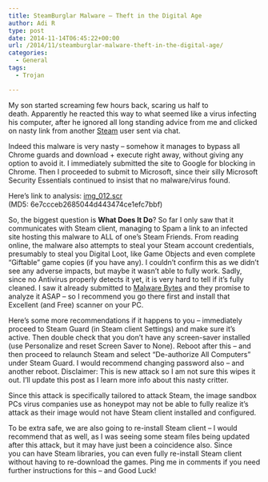```yaml
---
title: SteamBurglar Malware – Theft in the Digital Age
author: Adi R
type: post
date: 2014-11-14T06:45:22+00:00
url: /2014/11/steamburglar-malware-theft-in-the-digital-age/
categories:
  - General
tags:
  - Trojan

---
```

My son started screaming few hours back, scaring us half to death. Apparently he reacted this way to what seemed like a virus infecting his computer, after he ignored all long standing advice from me and clicked on nasty link from another [Steam][1] user sent via chat.

Indeed this malware is very nasty &#8211; somehow it manages to bypass all Chrome guards and download + execute right away, without giving any option to avoid it. I immediately submitted the site to Google for blocking in Chrome. Then I proceeded to submit to Microsoft, since their silly Microsoft Security Essentials continued to insist that no malware/virus found.

Here&#8217;s link to analysis: [img_012.scr][2]  (MD5: 6e7ccceb2685044d443474ce1efc7bbf)

So, the biggest question is **What Does It Do**? So far I only saw that it communicates with Steam client, managing to Spam a link to an infected site hosting this malware to ALL of one&#8217;s Steam Friends. From reading online, the malware also attempts to steal your Steam account credentials, presumably to steal you Digital Loot, like Game Objects and even complete &#8220;Giftable&#8221; game copies (if you have any). I couldn&#8217;t confirm this as we didn&#8217;t see any adverse impacts, but maybe it wasn&#8217;t able to fully work. Sadly, since no Antivirus properly detects it yet, it is very hard to tell if it&#8217;s fully cleaned. I saw it already submitted to [Malware Bytes][3] and they promise to analyze it ASAP &#8211; so I recommend you go there first and install that Excellent (and Free) scanner on your PC.

Here&#8217;s some more recommendations if it happens to you &#8211; immediately proceed to Steam Guard (in Steam client Settings) and make sure it&#8217;s active. Then double check that you don&#8217;t have any screen-saver installed (use Personalize and reset Screen Saver to None). Reboot after this &#8211; and then proceed to relaunch Steam and select &#8220;De-authorize All Computers&#8221; under Steam Guard. I would recommend changing password also &#8211; and another reboot. Disclaimer: This is new attack so I am not sure this wipes it out. I&#8217;ll update this post as I learn more info about this nasty critter.

Since this attack is specifically tailored to attack Steam, the image sandbox PCs virus companies use as honeypot may not be able to fully realize it&#8217;s attack as their image would not have Steam client installed and configured.

To be extra safe, we are also going to re-install Steam client &#8211; I would recommend that as well, as I was seeing some steam files being updated after this attack, but it may have just been a coincidence also. Since you can have Steam libraries, you can even fully re-install Steam client without having to re-download the games. Ping me in comments if you need further instructions for this &#8211; and Good Luck!

 [1]: http://store.steampowered.com/
 [2]: https://malwr.com/analysis/ODVlY2JkYjUxOTU1NGYyY2IwMTRiYjZmNTA2NjU0OTk/
 [3]: https://www.malwarebytes.org/mwb-download/